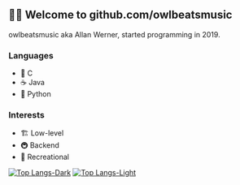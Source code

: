 ## 🏳️‍🌈 Welcome to **github.com/owlbeatsmusic**
owlbeatsmusic aka Allan Werner, started programming in 2019.

### Languages
* 🧾 C
* ☕ Java
* 🐍 Python

### Interests
* 🏗️ Low-level
* 🚇 Backend
* 📑 Recreational

[![Top Langs-Dark](https://github-readme-stats.vercel.app/api/top-langs/?username=owlbeatsmusic&layout=compact&theme=dark#gh-dark-mode-only)](https://github.com/owlbeatsmusic#gh-dark-mode-only)
[![Top Langs-Light](https://github-readme-stats.vercel.app/api/top-langs/?username=owlbeatsmusic&layout=compact&theme=deafult#gh-light-mode-only)](https://github.com/owlbeatsmusic#gh-light-mode-only)